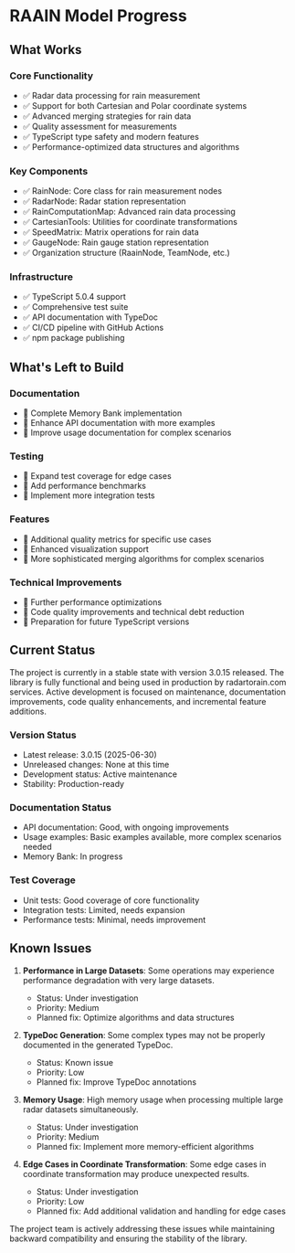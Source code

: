 # RAAIN Model Progress

## What Works

### Core Functionality
- ✅ Radar data processing for rain measurement
- ✅ Support for both Cartesian and Polar coordinate systems
- ✅ Advanced merging strategies for rain data
- ✅ Quality assessment for measurements
- ✅ TypeScript type safety and modern features
- ✅ Performance-optimized data structures and algorithms

### Key Components
- ✅ RainNode: Core class for rain measurement nodes
- ✅ RadarNode: Radar station representation
- ✅ RainComputationMap: Advanced rain data processing
- ✅ CartesianTools: Utilities for coordinate transformations
- ✅ SpeedMatrix: Matrix operations for rain data
- ✅ GaugeNode: Rain gauge station representation
- ✅ Organization structure (RaainNode, TeamNode, etc.)

### Infrastructure
- ✅ TypeScript 5.0.4 support
- ✅ Comprehensive test suite
- ✅ API documentation with TypeDoc
- ✅ CI/CD pipeline with GitHub Actions
- ✅ npm package publishing

## What's Left to Build

### Documentation
- 🔄 Complete Memory Bank implementation
- 🔄 Enhance API documentation with more examples
- 🔄 Improve usage documentation for complex scenarios

### Testing
- 🔄 Expand test coverage for edge cases
- 🔄 Add performance benchmarks
- 🔄 Implement more integration tests

### Features
- 🔄 Additional quality metrics for specific use cases
- 🔄 Enhanced visualization support
- 🔄 More sophisticated merging algorithms for complex scenarios

### Technical Improvements
- 🔄 Further performance optimizations
- 🔄 Code quality improvements and technical debt reduction
- 🔄 Preparation for future TypeScript versions

## Current Status

The project is currently in a stable state with version 3.0.15 released. The library is fully functional and being used in production by radartorain.com services. Active development is focused on maintenance, documentation improvements, code quality enhancements, and incremental feature additions.

### Version Status
- Latest release: 3.0.15 (2025-06-30)
- Unreleased changes: None at this time
- Development status: Active maintenance
- Stability: Production-ready

### Documentation Status
- API documentation: Good, with ongoing improvements
- Usage examples: Basic examples available, more complex scenarios needed
- Memory Bank: In progress

### Test Coverage
- Unit tests: Good coverage of core functionality
- Integration tests: Limited, needs expansion
- Performance tests: Minimal, needs improvement

## Known Issues

1. **Performance in Large Datasets**: Some operations may experience performance degradation with very large datasets.
   - Status: Under investigation
   - Priority: Medium
   - Planned fix: Optimize algorithms and data structures

2. **TypeDoc Generation**: Some complex types may not be properly documented in the generated TypeDoc.
   - Status: Known issue
   - Priority: Low
   - Planned fix: Improve TypeDoc annotations

3. **Memory Usage**: High memory usage when processing multiple large radar datasets simultaneously.
   - Status: Under investigation
   - Priority: Medium
   - Planned fix: Implement more memory-efficient algorithms

4. **Edge Cases in Coordinate Transformation**: Some edge cases in coordinate transformation may produce unexpected results.
   - Status: Under investigation
   - Priority: Low
   - Planned fix: Add additional validation and handling for edge cases

The project team is actively addressing these issues while maintaining backward compatibility and ensuring the stability of the library.

